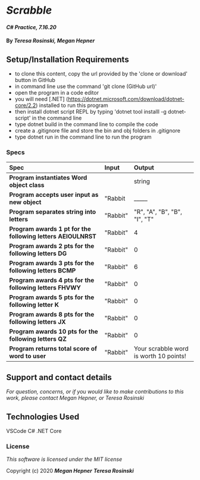 # _Scrabble_

#### _C# Practice, 7.16.20_

#### By _**Teresa Rosinski, Megan Hepner**_



## Setup/Installation Requirements

* to clone this content, copy the url provided by the 'clone or download' button in GitHub
* in command line use the command 'git clone (GitHub url)'
* open the program in a code editor
* you will need [.NET] (https://dotnet.microsoft.com/download/dotnet-core/2.2) installed to run this program 
* then install dotnet script REPL by typing 'dotnet tool installl -g dotnet-script' in the command line
* type dotnet build in the command line to compile the code
* create a .gitignore file and store the bin and obj folders in .gitignore
* type dotnet run in the command line to run the program

### Specs
| Spec | Input | Output |
| :-------------     | :------------- | :------------- |
| **Program instantiates Word object class** |  | string |
  **Program accepts user input as new object** | "Rabbit | _____ |
  **Program separates string into letters** | "Rabbit" | "R", "A", "B", "B", "I", "T" |
| **Program awards 1 pt for the following letters AEIOULNRST** | "Rabbit" | 4 |
| **Program awards 2 pts for the following letters DG** | "Rabbit" | 0 |
| **Program awards 3 pts for the following letters BCMP** | "Rabbit" | 6 |
| **Program awards 4 pts for the following letters FHVWY** | "Rabbit" | 0 | 
| **Program awards 5 pts for the following letter K** | "Rabbit" | 0 | 
| **Program awards 8 pts for the following letters JX** | "Rabbit" | 0 | 
| **Program awards 10 pts for the following letters QZ** | "Rabbit" | 0 | 
| **Program returns total score of word to user** | "Rabbit" | Your scrabble word is worth 10 points! | 

## Support and contact details

_For question, concerns, or if you would like to make contributions to this work, please contact Megan Hepner, or Teresa Rosinski_

## Technologies Used

VSCode
C#
.NET Core

### License

*This software is licensed under the MIT license*

Copyright (c) 2020 **_Megan Hepner_** **_Teresa Rosinski_**
